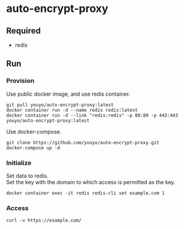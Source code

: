 # auto-encrypt-proxy

## Required

- redis

## Run

### Provision

Use public docker image, and use redis container.

```
git pull youyo/auto-encrypt-proxy:latest
docker container run -d --name redis redis:latest
docker container run -d --link "redis:redis" -p 80:80 -p 443:443 youyo/auto-encrypt-proxy:latest
```

Use docker-compose.

```
git clone https://github.com/youyo/auto-encrypt-proxy.git
docker-compose up -d
```

### Initialize

Set data to redis.  
Set the key with the domain to which access is permitted as the key.

```
docker container exec -it redis redis-cli set example.com 1
```

### Access

```
curl -v https://example.com/
```
